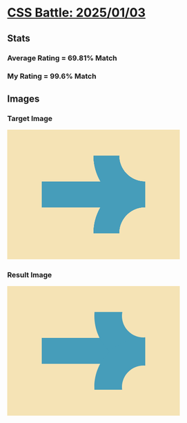 # [CSS Battle: 2025/01/03](https://cssbattle.dev/play/aTeiClAJnbFVNttbeacP)

## Stats

### Average Rating = 69.81% Match

### My Rating = 99.6% Match

## Images

### Target Image

![](./images/target.png)

### Result Image

![](./images/result.png)

